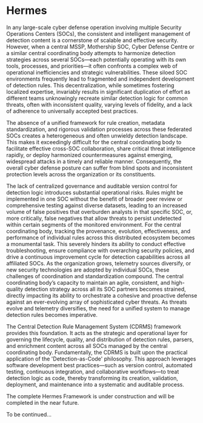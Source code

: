 # Hermes

In any large-scale cyber defense operation involving multiple Security Operations Centers (SOCs), the consistent and intelligent management of detection content is a cornerstone of scalable and effective security. However, when a central MSSP, Mothership SOC, Cyber Defense Centre or a similar central coordinating body attempts to harmonize detection strategies across several SOCs—each potentially operating with its own tools, processes, and priorities—it often confronts a complex web of operational inefficiencies and strategic vulnerabilities. These siloed SOC environments frequently lead to fragmented and independent development of detection rules. This decentralization, while sometimes fostering localized expertise, invariably results in significant duplication of effort as different teams unknowingly recreate similar detection logic for common threats, often with inconsistent quality, varying levels of fidelity, and a lack of adherence to universally accepted best practices.

The absence of a unified framework for rule creation, metadata standardization, and rigorous validation processes across these federated SOCs creates a heterogeneous and often unwieldy detection landscape. This makes it exceedingly difficult for the central coordinating body to facilitate effective cross-SOC collaboration, share critical threat intelligence rapidly, or deploy harmonized countermeasures against emerging, widespread attacks in a timely and reliable manner. Consequently, the overall cyber defense posture can suffer from blind spots and inconsistent protection levels across the organization or its constituents.

The lack of centralized governance and auditable version control for detection logic introduces substantial operational risks. Rules might be implemented in one SOC without the benefit of broader peer review or comprehensive testing against diverse datasets, leading to an increased volume of false positives that overburden analysts in that specific SOC, or, more critically, false negatives that allow threats to persist undetected within certain segments of the monitored environment. For the central coordinating body, tracking the provenance, evolution, effectiveness, and performance of individual rules across this distributed ecosystem becomes a monumental task. This severely hinders its ability to conduct effective troubleshooting, ensure compliance with overarching security policies, and drive a continuous improvement cycle for detection capabilities across all affiliated SOCs. As the organization grows, telemetry sources diversify, or new security technologies are adopted by individual SOCs, these challenges of coordination and standardization compound. The central coordinating body’s capacity to maintain an agile, consistent, and high-quality detection strategy across all its SOC partners becomes strained, directly impacting its ability to orchestrate a cohesive and proactive defense against an ever-evolving array of sophisticated cyber threats. As threats evolve and telemetry diversifies, the need for a unified system to manage detection rules becomes imperative. 

The Central Detection Rule Management System (CDRMS) framework provides this foundation. It acts as the strategic and operational layer for governing the lifecycle, quality, and distribution of detection rules, parsers, and enrichment content across all SOCs managed by the central coordinating body. Fundamentally, the CDRMS is built upon the practical application of the 'Detection-as-Code' philosophy. This approach leverages software development best practices—such as version control, automated testing, continuous integration, and collaborative workflows—to treat detection logic as code, thereby transforming its creation, validation, deployment, and maintenance into a systematic and auditable process.

The complete Hermes Framework is under construction and will be completed in the near future.

To be continued...


